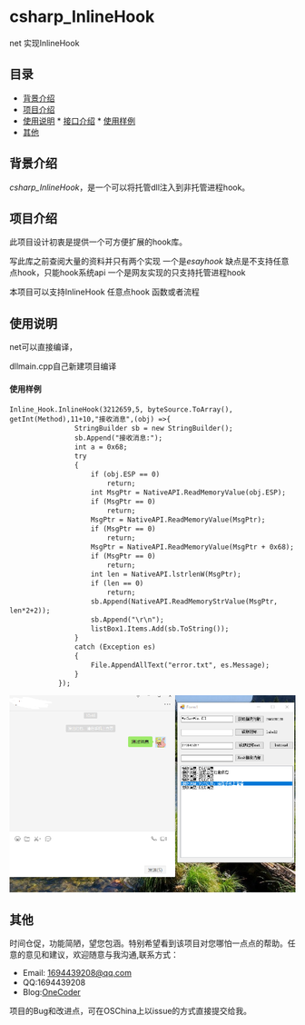 # csharp_InlineHook
net 实现InlineHook


 
## 目录
* [背景介绍](#背景介绍)
* [项目介绍](#项目介绍)
* [使用说明](#使用说明)
       * [接口介绍](#接口介绍)
       * [使用样例](#使用样例)
* [其他](#其他)
 
<a name="背景介绍"></a>
## 背景介绍
 
*csharp_InlineHook*，是一个可以将托管dll注入到非托管进程hook。
 
<a name="项目介绍"></a>
## 项目介绍
 
此项目设计初衷是提供一个可方便扩展的hook库。<br>
 
写此库之前查阅大量的资料并只有两个实现
一个是*esayhook* 缺点是不支持任意点hook，只能hook系统api
一个是网友实现的只支持托管进程hook 

本项目可以支持InlineHook 任意点hook 函数或者流程

<a name="使用说明"></a>
## 使用说明
 net可以直接编译，
 
 dllmain.cpp自己新建项目编译   
 
<a name="使用样例"></a>
#### 使用样例
```      
Inline_Hook.InlineHook(3212659,5, byteSource.ToArray(), getInt(Method),11+10,"接收消息",(obj) =>{
                StringBuilder sb = new StringBuilder();
                sb.Append("接收消息:");
                int a = 0x68;
                try
                {
                    if (obj.ESP == 0)
                        return;
                    int MsgPtr = NativeAPI.ReadMemoryValue(obj.ESP);
                    if (MsgPtr == 0)
                        return;
                    MsgPtr = NativeAPI.ReadMemoryValue(MsgPtr);
                    if (MsgPtr == 0)
                        return;
                    MsgPtr = NativeAPI.ReadMemoryValue(MsgPtr + 0x68);
                    if (MsgPtr == 0)
                        return;
                    int len = NativeAPI.lstrlenW(MsgPtr);
                    if (len == 0)
                        return;
                    sb.Append(NativeAPI.ReadMemoryStrValue(MsgPtr, len*2+2));
                    sb.Append("\r\n");
                    listBox1.Items.Add(sb.ToString());
                }
                catch (Exception es)
                {
                    File.AppendAllText("error.txt", es.Message);
                }
            });
```

![Shurnim icon](https://github.com/1694439208/csharp_InlineHook/blob/master/549875165.png)
<a name="其他"></a>
## 其他
 
时间仓促，功能简陋，望您包涵。特别希望看到该项目对您哪怕一点点的帮助。任意的意见和建议，欢迎随意与我沟通,联系方式：
 
* Email: <1694439208@qq.com>
* QQ:1694439208
* Blog:[OneCoder](https://my.oschina.net/KFS)
 
项目的Bug和改进点，可在OSChina上以issue的方式直接提交给我。
